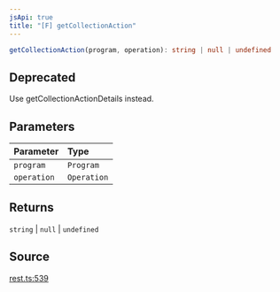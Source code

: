 ```yaml
---
jsApi: true
title: "[F] getCollectionAction"
---
```


```ts
getCollectionAction(program, operation): string | null | undefined
```

## Deprecated

Use getCollectionActionDetails instead.

## Parameters

| Parameter   | Type        |
| :---------- | :---------- |
| `program`   | `Program`   |
| `operation` | `Operation` |

## Returns

`string` \| `null` \| `undefined`

## Source

[rest.ts:539](https://github.com/markcowl/cadl/blob/1a6d2b70/packages/rest/src/rest.ts#L539)
